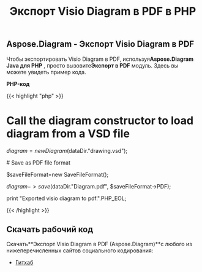 ﻿---
title: Экспорт Visio Diagram в PDF в PHP
type: docs
weight: 40
url: /ru/java/export-visio-diagram-to-pdf-in-php/
---
## **Aspose.Diagram - Экспорт Visio Diagram в PDF**
 Чтобы экспортировать Visio Diagram в PDF, используя**Aspose.Diagram Java для PHP** , просто вызовите**Экспорт в PDF** модуль. Здесь вы можете увидеть пример кода.

**PHP-код**

{{< highlight "php" >}}

 # Call the diagram constructor to load diagram from a VSD file

$diagram = new Diagram($dataDir."drawing.vsd");

\# Save as PDF file format

$saveFileFormat=new SaveFileFormat();

$diagram->save($dataDir."Diagram.pdf", $saveFileFormat->PDF);

print "Exported visio diagram to pdf.".PHP_EOL;

{{< /highlight >}}
## **Скачать рабочий код**
Скачать**Экспорт Visio Diagram в PDF (Aspose.Diagram)**с любого из нижеперечисленных сайтов социального кодирования:

- [Гитхаб](https://github.com/asposediagram/Aspose.Diagram-for-Java/blob/master/Plugins/Aspose_Diagram_Java_for_PHP/src/aspose/diagram/LoadingSavingandConverting/ExportToPdf.php)
